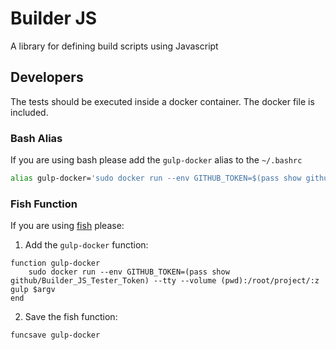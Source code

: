 # Builder JS

A library for defining build scripts using Javascript

## Developers

The tests should be executed inside a docker container. The docker file is included.

### Bash Alias

If you are using bash please add the `gulp-docker` alias to the `~/.bashrc`

```bash
alias gulp-docker='sudo docker run --env GITHUB_TOKEN=$(pass show github/Builder_JS_Tester_Token) --tty --volume $(pwd):/root/project/:z gulp'`
```

### Fish Function

If you are using [fish](https://fishshell.com/) please:

1. Add the `gulp-docker` function:

```fish
function gulp-docker
	sudo docker run --env GITHUB_TOKEN=(pass show github/Builder_JS_Tester_Token) --tty --volume (pwd):/root/project/:z gulp $argv
end
```

2. Save the fish function:
```fish
funcsave gulp-docker
```